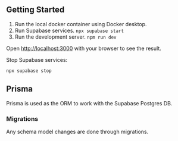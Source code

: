 ## Getting Started

1. Run the local docker container using Docker desktop.
2. Run Supabase services. `npx supabase start`
3. Run the development server. `npm run dev`

Open [http://localhost:3000](http://localhost:3000) with your browser to see the result.

Stop Supabase services:

`npx supabase stop`

## Prisma

Prisma is used as the ORM to work with the Supabase Postgres DB.

### Migrations

Any schema model changes are done through migrations.
